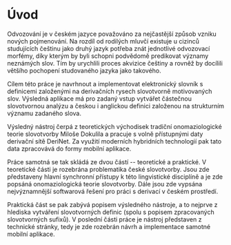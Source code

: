 # Úvod

Odvozování je v českém jazyce považováno za nejčastější způsob vzniku nových pojmenování. Na rozdíl od rodilých mluvčí existuje u cizinců studujících češtinu jako druhý jazyk potřeba znát jednotlivé odvozovací morfémy, díky kterým by byli schopni podvědomě predikovat významy neznámých slov. Tím by urychlili proces akvizice češtiny a rovněž by docílili většího pochopení studovaného jazyka jako takového.

Cílem této práce je navrhnout a implementovat elektronický slovník s definicemi založenými na derivačních rysech slovotvorně motivovaných slov. Výsledná aplikace má pro zadaný vstup vytvářet částečnou slovotvornou analýzu a českou i anglickou definici založenou na strukturním významu zadaného slova.

 Výsledný nástroj čerpá z teoretických východisek tradiční onomaziologické teorie slovotvorby Miloše Dokulila a pracuje s volně přístupnými daty derivační sítě DeriNet. Za využití moderních hybridních technologií pak tato data zpracovává do formy mobilní aplikace.

Práce samotná se tak skládá ze dvou částí -- teoretické a praktické. V teoretické části je rozebrána problematika české slovotvorby. Jsou zde představeny hlavní synchronní přístupy k této lingvistické disciplíně a je zde popsáná onomaziologická teorie slovotvorby. Dále jsou zde vypsána nejvýznamnější softwarová řešení pro práci s derivací v českém prostředí.

Praktická část se pak zabývá popisem výsledného nástroje, a to nejprve z hlediska vytváření slovotvorných definic (spolu s popisem zpracovaných slovotvorných sufixů). V poslední části práce je nástroj představen z technické stránky, tedy je zde rozebrán návrh a implementace samotné mobilní aplikace.